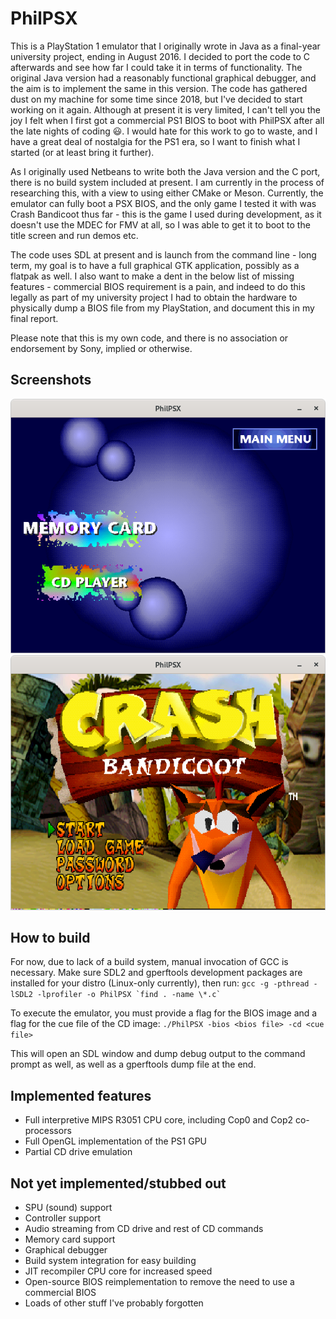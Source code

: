 # PhilPSX

This is a PlayStation 1 emulator that I originally wrote in Java as a final-year university project, ending in August 2016. I decided to port the code to C afterwards and see how far I could take it in terms of functionality. The original Java version had a reasonably functional graphical debugger, and the aim is to implement the same in this version. The code has gathered dust on my machine for some time since 2018, but I've decided to start working on it again. Although at present it is very limited, I can't tell you the joy I felt when I first got a commercial PS1 BIOS to boot with PhilPSX after all the late nights of coding :smiley:. I would hate for this work to go to waste, and I have a great deal of nostalgia for the PS1 era, so I want to finish what I started (or at least bring it further).

As I originally used Netbeans to write both the Java version and the C port, there is no build system included at present. I am currently in the process of researching this, with a view to using either CMake or Meson. Currently, the emulator can fully boot a PSX BIOS, and the only game I tested it with was Crash Bandicoot thus far - this is the game I used during development, as it doesn't use the MDEC for FMV at all, so I was able to get it to boot to the title screen and run demos etc.

The code uses SDL at present and is launch from the command line - long term, my goal is to have a full graphical GTK application, possibly as a flatpak as well. I also want to make a dent in the below list of missing features - commercial BIOS requirement is a pain, and indeed to do this legally as part of my university project I had to obtain the hardware to physically dump a BIOS file from my PlayStation, and document this in my final report.

Please note that this is my own code, and there is no association or endorsement by Sony, implied or otherwise.

## Screenshots

![BIOS menu](screenshots/bios.png) ![Crash Bandicoot title screen](screenshots/crash.png)

## How to build

For now, due to lack of a build system, manual invocation of GCC is necessary. Make sure SDL2 and gperftools development packages are installed for your distro (Linux-only currently), then run:
``
gcc -g -pthread -lSDL2 -lprofiler -o PhilPSX `find . -name \*.c`
``

To execute the emulator, you must provide a flag for the BIOS image and a flag for the cue file of the CD image:
``
./PhilPSX -bios <bios file> -cd <cue file>
``

This will open an SDL window and dump debug output to the command prompt as well, as well as a gperftools dump file at the end.

## Implemented features

* Full interpretive MIPS R3051 CPU core, including Cop0 and Cop2 co-processors
* Full OpenGL implementation of the PS1 GPU
* Partial CD drive emulation

## Not yet implemented/stubbed out

* SPU (sound) support
* Controller support
* Audio streaming from CD drive and rest of CD commands
* Memory card support
* Graphical debugger
* Build system integration for easy building
* JIT recompiler CPU core for increased speed
* Open-source BIOS reimplementation to remove the need to use a commercial BIOS
* Loads of other stuff I've probably forgotten
